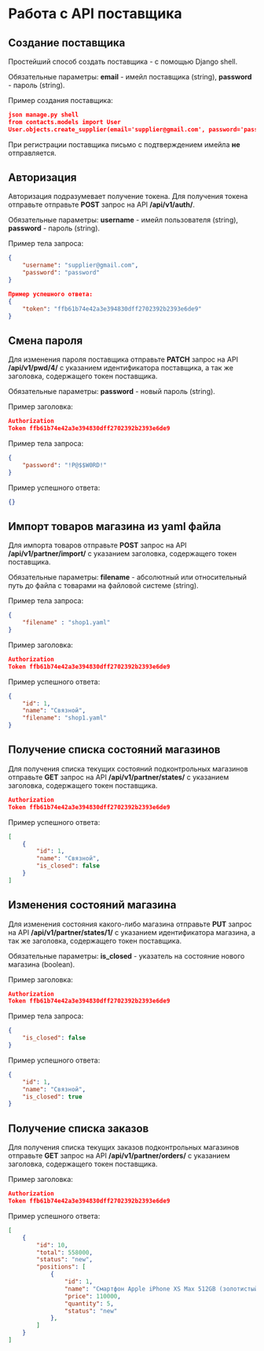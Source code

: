 # Работа с API поставщика

## Создание поставщика
Простейший способ создать поставщика - с помощью Django shell.

Обязательные параметры: **email** - имейл поставщика (string), **password** - пароль (string).

Пример создания поставщика:
```json
json manage.py shell
from contacts.models import User
User.objects.create_supplier(email='supplier@gmail.com', password='password')
```
При регистрации поставщика письмо с подтверждением имейла **не** отправляется.

## Авторизация
Авторизация подразумевает получение токена. Для получения токена отправьте отправьте **POST** запрос на API **/api/v1/auth/**.

Обязательные параметры: **username** - имейл пользователя (string), **password** - пароль (string).

Пример тела запроса:
```json
{
    "username": "supplier@gmail.com",
    "password": "password"
}
```

```json
Пример успешного ответа:
{
    "token": "ffb61b74e42a3e394830dff2702392b2393e6de9"
}
```

## Смена пароля
Для изменения пароля поставщика отправьте **PATCH** запрос на API **/api/v1/pwd/4/** с указанием идентификатора поставщика, а так же заголовка, содержащего токен поставщика.

Обязательные параметры: **password** - новый пароль (string).

Пример заголовка:
```json
Authorization
Token ffb61b74e42a3e394830dff2702392b2393e6de9
```

Пример тела запроса:
```json
{
    "password": "!P@$$W0RD!"
}
```

Пример успешного ответа:
```json
{}
```

## Импорт товаров магазина из yaml файла
Для импорта товаров отправьте **POST** запрос на API **/api/v1/partner/import/** с указанием заголовка, содержащего токен поставщика.

Обязательные параметры: **filename** - абсолютный или относительный путь до файла с товарами на файловой системе (string).

Пример тела запроса:
```json
{
    "filename" : "shop1.yaml"
}
```

Пример заголовка:
```json
Authorization
Token ffb61b74e42a3e394830dff2702392b2393e6de9
```

Пример успешного ответа:
```json
{
    "id": 1,
    "name": "Связной",
    "filename": "shop1.yaml"
}
```

## Получение списка состояний магазинов
Для получения списка текущих состояний подконтрольных магазинов отправьте **GET** запрос на API **/api/v1/partner/states/** с указанием заголовка, содержащего токен поставщика.
```json
Authorization
Token ffb61b74e42a3e394830dff2702392b2393e6de9
```

Пример успешного ответа:
```json
[
    {
        "id": 1,
        "name": "Связной",
        "is_closed": false
    }
]
```

## Изменения состояний магазина
Для изменения состояния какого-либо магазина отправьте **PUT** запрос на API **/api/v1/partner/states/1/** с указанием идентификатора магазина, а так же заголовка, содержащего токен поставщика.

Обязательные параметры: **is_closed** - указатель на состояние нового магазина (boolean).

Пример заголовка:
```json
Authorization
Token ffb61b74e42a3e394830dff2702392b2393e6de9
```

Пример тела запроса:
```json
{
    "is_closed": false
}
```

Пример успешного ответа:
```json
{
    "id": 1,
    "name": "Связной",
    "is_closed": true
}
```

## Получение списка заказов
Для получения списка текущих заказов подконтрольных магазинов отправьте **GET** запрос на API **/api/v1/partner/orders/** с указанием заголовка, содержащего токен поставщика.

Пример заголовка:
```json
Authorization
Token ffb61b74e42a3e394830dff2702392b2393e6de9
```

Пример успешного ответа:
```json
[
    {
        "id": 10,
        "total": 558000,
        "status": "new",
        "positions": [
            {
                "id": 1,
                "name": "Смартфон Apple iPhone XS Max 512GB (золотистый)",
                "price": 110000,
                "quantity": 5,
                "status": "new"
            },
        ]
    }
]
```